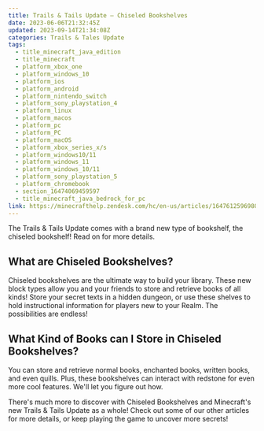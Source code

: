 ```yaml
---
title: Trails & Tails Update – Chiseled Bookshelves
date: 2023-06-06T21:32:45Z
updated: 2023-09-14T21:34:08Z
categories: Trails & Tales Update
tags:
  - title_minecraft_java_edition
  - title_minecraft
  - platform_xbox_one
  - platform_windows_10
  - platform_ios
  - platform_android
  - platform_nintendo_switch
  - platform_sony_playstation_4
  - platform_linux
  - platform_macos
  - platform_pc
  - platform_PC
  - platform_macOS
  - platform_xbox_series_x/s
  - platform_windows10/11
  - platform_windows_11
  - platform_windows_10/11
  - platform_sony_playstation_5
  - platform_chromebook
  - section_16474069459597
  - title_minecraft_java_bedrock_for_pc
link: https://minecrafthelp.zendesk.com/hc/en-us/articles/16476125969805-Trails-Tails-Update-Chiseled-Bookshelves
---
```


The Trails & Tails Update comes with a brand new type of bookshelf, the chiseled bookshelf! Read on for more details.

## What are Chiseled Bookshelves?

Chiseled bookshelves are the ultimate way to build your library. These new block types allow you and your friends to store and retrieve books of all kinds! Store your secret texts in a hidden dungeon, or use these shelves to hold instructional information for players new to your Realm. The possibilities are endless!

## What Kind of Books can I Store in Chiseled Bookshelves?

You can store and retrieve normal books, enchanted books, written books, and even quills. Plus, these bookshelves can interact with redstone for even more cool features. We'll let you figure out how.

There's much more to discover with Chiseled Bookshelves and Minecraft's new Trails & Tails Update as a whole! Check out some of our other articles for more details, or keep playing the game to uncover more secrets!
